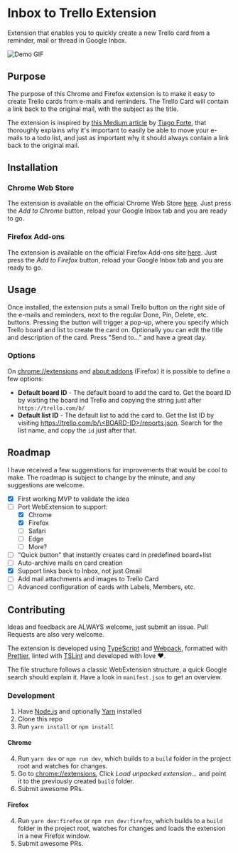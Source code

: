 # Inbox to Trello Extension
Extension that enables you to quickly create a new Trello card from a reminder, mail or thread in Google Inbox.

![Demo GIF](images/demo-v1.1.0.gif)

## Purpose

The purpose of this Chrome and Firefox extension is to make it easy to create Trello cards from e-mails and reminders. The Trello Card will contain a link back to the original mail, with the subject as the title.

The extension is inspired by [this Medium article](https://praxis.fortelabs.co/one-touch-to-inbox-zero-a74cfa02e5bf) by [Tiago Forte](https://praxis.fortelabs.co/@fortelabs), that thoroughly explains why it's important to easily be able to move your e-mails to a todo list, and just as important why it should always contain a link back to the original mail.

## Installation

### Chrome Web Store

The extension is available on the official Chrome Web Store [here](https://chrome.google.com/webstore/detail/google-inbox-to-trello/dpljfgaohddbpfhbkpejaacmbfmbenmm). Just press the *Add to Chrome* button, reload your Google Inbox tab and you are ready to go.

### Firefox Add-ons

The extension is available on the official Firefox Add-ons site [here](https://addons.mozilla.org/firefox/addon/google-inbox-to-trello/). Just press the *Add to Firefox* button, reload your Google Inbox tab and you are ready to go.

## Usage

Once installed, the extension puts a small Trello button on the right side of the e-mails and reminders, next to the regular Done, Pin, Delete, etc. buttons.
Pressing the button will trigger a pop-up, where you specify which Trello board and list to create the card on. Optionally you can edit the title and description of the card. Press "Send to..." and have a great day.

### Options

On [chrome://extensions](chrome://extensions) and [about:addons](about:addons) (Firefox)  it is possible to define a few options:
- **Default board ID** - The default board to add the card to. Get the board ID by visiting the board ind Trello and copying the string just after `https://trello.com/b/`
- **Default list ID** - The default list to add the card to. Get the list ID by visiting [https://trello.com/b/\<BOARD-ID\>/reports.json](https://trello.com/b/<BOARD-ID>/reports.json). Search for the list name, and copy the `id` just after that.

## Roadmap

I have received a few suggenstions for improvements that would be cool to make. The roadmap is subject to change by the minute, and any suggestions are welcome.

- [x] First working MVP to validate the idea
- [ ] Port WebExtension to support:
  - [x] Chrome
  - [x] Firefox
  - [ ] Safari
  - [ ] Edge
  - [ ] More?
- [ ] "Quick button" that instantly creates card in predefined board+list
- [ ] Auto-archive mails on card creation
- [x] Support links back to Inbox, not just Gmail
- [ ] Add mail attachments and images to Trello Card
- [ ] Advanced configuration of cards with Labels, Members, etc.

## Contributing

Ideas and feedback are ALWAYS welcome, just submit an issue.
Pull Requests are also very welcome.

The extension is developed using [TypeScript](https://www.typescriptlang.org) and [Webpack](https://webpack.js.org/), formatted with [Prettier](https://prettier.io/), linted with [TSLint](https://palantir.github.io/tslint/) and developed with love ❤️.

The file structure follows a classic WebExtension structure, a quick Google search should explain it. Have a look in `manifest.json` to get an overview.

### Development

1. Have [Node.js](https://github.com/nodejs/node) and optionally [Yarn](https://github.com/yarnpkg/yarn) installed
2. Clone this repo
3. Run `yarn install` or `npm install`

#### Chrome

4. Run `yarn dev` or `npm run dev`, which builds to a `build` folder in the project root and watches for changes.
5. Go to [chrome://extensions](chrome://extensions), Click *Load unpacked extension...* and point it to the previously created `build` folder.
6. Submit awesome PRs.

#### Firefox

4. Run `yarn dev:firefox` or `npm run dev:firefox`, which builds to a `build` folder in the project root, watches for changes and loads the extension in a new Firefox window.
6. Submit awesome PRs.

